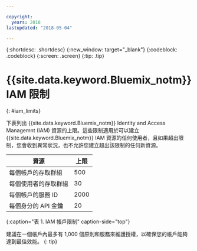 ```yaml
---

copyright:
  years: 2018
lastupdated: "2018-05-04"

---
```



{:shortdesc: .shortdesc}
{:new_window: target="_blank"}
{:codeblock: .codeblock}
{:screen: .screen}
{:tip: .tip}

# {{site.data.keyword.Bluemix_notm}} IAM 限制
{: #iam_limits}

下表列出 {{site.data.keyword.Bluemix_notm}} Identity and Access Managemnt (IAM) 資源的上限。這些限制適用於可以建立 {{site.data.keyword.Bluemix_notm}} IAM 資源的任何使用者，且如果超出限制，您會收到異常狀況，也不允許您建立超出該限制的任何新資源。

| 資源| 上限|
|----------|---------|
| 每個帳戶的存取群組| 500|
| 每個使用者的存取群組| 30 |
| 每個帳戶的服務 ID| 2000 |
| 每個身分的 API 金鑰| 20 |
{:caption="表 1. IAM 帳戶限制" caption-side="top"}

建議在一個帳戶內最多有 1,000 個原則和服務來維護授權，以確保您的帳戶能夠達到最佳效能。
{: tip}
